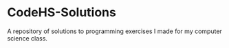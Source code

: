 # CodeHS-Solutions

A repository of solutions to programming exercises I made for my computer science class.
